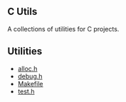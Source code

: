 C Utils
---

A collections of utilities for C projects.

## Utilities

* [alloc.h](https://shikaan.github.io/c-utils/alloc.h)
* [debug.h](https://shikaan.github.io/c-utils/debug.h)
* [Makefile](https://shikaan.github.io/c-utils/Makefile)
* [test.h](https://shikaan.github.io/c-utils/test.h)
